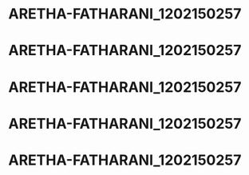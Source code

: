 # ARETHA-FATHARANI_1202150257
# ARETHA-FATHARANI_1202150257
# ARETHA-FATHARANI_1202150257
# ARETHA-FATHARANI_1202150257
# ARETHA-FATHARANI_1202150257
